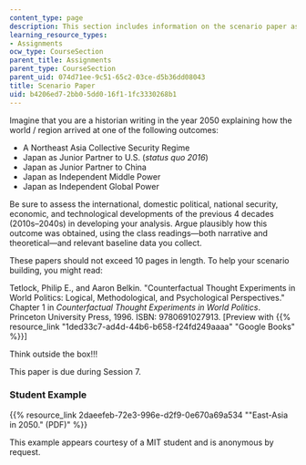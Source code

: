 ```yaml
---
content_type: page
description: This section includes information on the scenario paper assignment.
learning_resource_types:
- Assignments
ocw_type: CourseSection
parent_title: Assignments
parent_type: CourseSection
parent_uid: 074d71ee-9c51-65c2-03ce-d5b36dd08043
title: Scenario Paper
uid: b4206ed7-2bb0-5dd0-16f1-1fc3330268b1
---
```


Imagine that you are a historian writing in the year 2050 explaining how the world / region arrived at one of the following outcomes:

*   A Northeast Asia Collective Security Regime
*   Japan as Junior Partner to U.S. (_status quo 2016_)
*   Japan as Junior Partner to China
*   Japan as Independent Middle Power
*   Japan as Independent Global Power

Be sure to assess the international, domestic political, national security, economic, and technological developments of the previous 4 decades (2010s–2040s) in developing your analysis. Argue plausibly how this outcome was obtained, using the class readings—both narrative and theoretical—and relevant baseline data you collect.

These papers should not exceed 10 pages in length. To help your scenario building, you might read:

Tetlock, Philip E., and Aaron Belkin. "Counterfactual Thought Experiments in World Politics: Logical, Methodological, and Psychological Perspectives." Chapter 1 in _Counterfactual Thought Experiments in World Politics_. Princeton University Press, 1996. ISBN: 9780691027913. \[Preview with {{% resource_link "1ded33c7-ad4d-44b6-b658-f24fd249aaaa" "Google Books" %}}\]

Think outside the box!!!

This paper is due during Session 7.

### Student Example

{{% resource_link 2daeefeb-72e3-996e-d2f9-0e670a69a534 "\"East-Asia in 2050.\" (PDF)" %}}

This example appears courtesy of a MIT student and is anonymous by request.